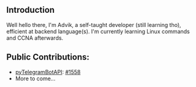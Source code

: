 ## Introduction
Well hello there, I'm Advik, a self-taught developer (still learning tho), efficient at backend language(s).
I'm currently learning Linux commands and CCNA afterwards.

## Public Contributions:
- [pyTelegramBotAPI](https://github.com/eternnoir/pyTelegramBotAPI): [#1558](https://github.com/eternnoir/pyTelegramBotAPI/pull/1558)
- More to come...


<!---
ADVIK143/ADVIK143 is a ✨ special ✨ repository because its `README.md` (this file) appears on your GitHub profile.
You can click the Preview link to take a look at your changes.
--->
